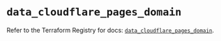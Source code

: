 # `data_cloudflare_pages_domain`

Refer to the Terraform Registry for docs: [`data_cloudflare_pages_domain`](https://registry.terraform.io/providers/cloudflare/cloudflare/5.2.0/docs/data-sources/pages_domain).
